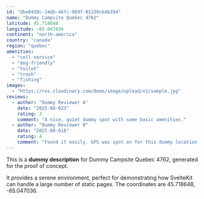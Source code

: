 ```yaml
---
id: "dbe0438c-24db-46fc-969f-01239cb4b394"
name: "Dummy Campsite Quebec 4762"
latitude: 45.718648
longitude: -65.047036
continent: "north-america"
country: "canada"
region: "quebec"
amenities:
  - "cell-service"
  - "dog-friendly"
  - "toilet"
  - "trash"
  - "fishing"
images:
  - "https://res.cloudinary.com/demo/image/upload/v1/sample.jpg"
reviews:
  - author: "Dummy Reviewer A"
    date: "2025-08-023"
    rating: 3
    comment: "A nice, quiet dummy spot with some basic amenities."
  - author: "Dummy Reviewer B"
    date: "2025-08-018"
    rating: 4
    comment: "Found it easily. GPS was spot on for this dummy location."
---
```


This is a **dummy description** for Dummy Campsite Quebec 4762, generated for the proof of concept.

It provides a serene environment, perfect for demonstrating how SvelteKit can handle a large number of static pages. The coordinates are 45.718648, -65.047036.
